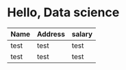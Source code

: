 # Hello, Data science


| Name   | Address   | salary   |
|------|------|------|
| test | test | test |
| test | test | test |

